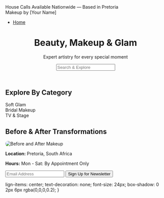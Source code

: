 <!DOCTYPE html>
<html lang="en">
<head>
  <meta charset="UTF-8" />
  <meta name="viewport" content="width=device-width, initial-scale=1.0"/>
  <title>Makeup by [Pretty Gallaxy]</title>
  <link rel="stylesheet" href="styles/style.css" />
  <link rel="stylesheet" href="https://cdnjs.cloudflare.com/ajax/libs/font-awesome/6.0.0/css/all.min.css">
</head>
<body>
  <div class="top-banner">House Calls Available Nationwide — Based in Pretoria</div>

  <nav class="navbar">
    <div class="logo">Makeup by [Your Name]</div>
    <ul>
      <li><a href="#">Home</a></li>
    </ul>
  </nav>

  <header class="hero">
    <h1>Beauty, Makeup & Glam</h1>
    <p>Expert artistry for every special moment</p>
    <input type="text" placeholder="Search & Explore" />
  </header>

  <section class="categories">
    <h2>Explore By Category</h2>
    <div class="category-grid">
      <div class="category-card" style="background-image: url('images/category1.jpg');">Soft Glam</div>
      <div class="category-card" style="background-image: url('images/category2.jpg');">Bridal Makeup</div>
      <div class="category-card" style="background-image: url('images/category3.jpg');">TV & Stage</div>
    </div>
  </section>

  <section class="before-after">
    <h2>Before & After Transformations</h2>
    <img src="images/before-after.jpg" alt="Before and After Makeup" style="max-width: 100%; border-radius: 8px;">
  </section>

  <section class="social">
    <a href="#"><i class="fab fa-instagram"></i></a>
    <a href="#"><i class="fab fa-facebook-f"></i></a>
  </section>

  <footer>
    <div class="footer-info">
      <p><strong>Location:</strong> Pretoria, South Africa</p>
      <p><strong>Hours:</strong> Mon - Sat: By Appointment Only</p>
    </div>
    <div class="newsletter">
      <input type="email" placeholder="Email Address" />
      <button>Sign Up for Newsletter</button>
    </div>
  </footer>

  <a href="https://wa.me/yourphonenumber" class="whatsapp-button" target="_blank">
    <i class="fab fa-whatsapp"></i>
  </a>
</body>
</html>

lign-items: center;
    text-decoration: none;
    font-size: 24px;
    box-shadow: 0 2px 6px rgba(0,0,0,0.2);
}
